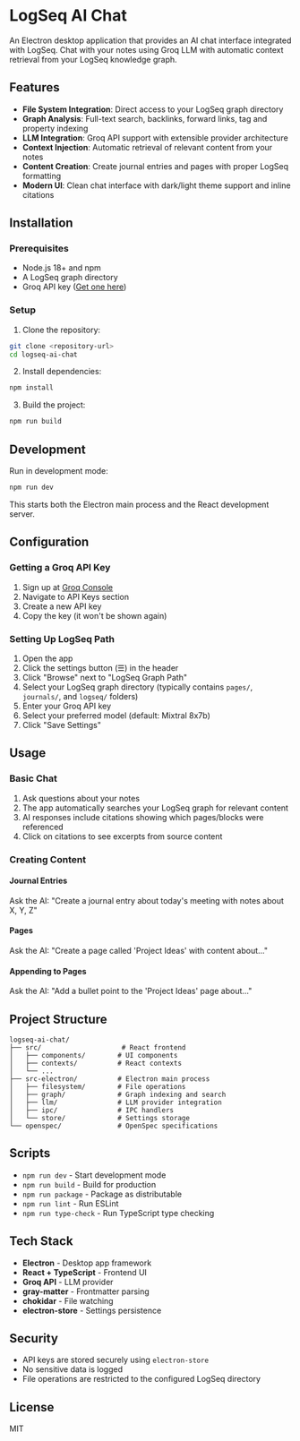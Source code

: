 # LogSeq AI Chat

An Electron desktop application that provides an AI chat interface integrated with LogSeq. Chat with your notes using Groq LLM with automatic context retrieval from your LogSeq knowledge graph.

## Features

- **File System Integration**: Direct access to your LogSeq graph directory
- **Graph Analysis**: Full-text search, backlinks, forward links, tag and property indexing
- **LLM Integration**: Groq API support with extensible provider architecture
- **Context Injection**: Automatic retrieval of relevant content from your notes
- **Content Creation**: Create journal entries and pages with proper LogSeq formatting
- **Modern UI**: Clean chat interface with dark/light theme support and inline citations

## Installation

### Prerequisites

- Node.js 18+ and npm
- A LogSeq graph directory
- Groq API key ([Get one here](https://console.groq.com/))

### Setup

1. Clone the repository:
```bash
git clone <repository-url>
cd logseq-ai-chat
```

2. Install dependencies:
```bash
npm install
```

3. Build the project:
```bash
npm run build
```

## Development

Run in development mode:
```bash
npm run dev
```

This starts both the Electron main process and the React development server.

## Configuration

### Getting a Groq API Key

1. Sign up at [Groq Console](https://console.groq.com/)
2. Navigate to API Keys section
3. Create a new API key
4. Copy the key (it won't be shown again)

### Setting Up LogSeq Path

1. Open the app
2. Click the settings button (☰) in the header
3. Click "Browse" next to "LogSeq Graph Path"
4. Select your LogSeq graph directory (typically contains `pages/`, `journals/`, and `logseq/` folders)
5. Enter your Groq API key
6. Select your preferred model (default: Mixtral 8x7b)
7. Click "Save Settings"

## Usage

### Basic Chat

1. Ask questions about your notes
2. The app automatically searches your LogSeq graph for relevant content
3. AI responses include citations showing which pages/blocks were referenced
4. Click on citations to see excerpts from source content

### Creating Content

#### Journal Entries
Ask the AI: "Create a journal entry about today's meeting with notes about X, Y, Z"

#### Pages
Ask the AI: "Create a page called 'Project Ideas' with content about..."

#### Appending to Pages
Ask the AI: "Add a bullet point to the 'Project Ideas' page about..."

## Project Structure

```
logseq-ai-chat/
├── src/                    # React frontend
│   ├── components/        # UI components
│   ├── contexts/          # React contexts
│   └── ...
├── src-electron/          # Electron main process
│   ├── filesystem/        # File operations
│   ├── graph/             # Graph indexing and search
│   ├── llm/               # LLM provider integration
│   ├── ipc/               # IPC handlers
│   └── store/             # Settings storage
└── openspec/              # OpenSpec specifications
```

## Scripts

- `npm run dev` - Start development mode
- `npm run build` - Build for production
- `npm run package` - Package as distributable
- `npm run lint` - Run ESLint
- `npm run type-check` - Run TypeScript type checking

## Tech Stack

- **Electron** - Desktop app framework
- **React + TypeScript** - Frontend UI
- **Groq API** - LLM provider
- **gray-matter** - Frontmatter parsing
- **chokidar** - File watching
- **electron-store** - Settings persistence

## Security

- API keys are stored securely using `electron-store`
- No sensitive data is logged
- File operations are restricted to the configured LogSeq directory

## License

MIT

